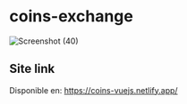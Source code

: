 # coins-exchange

![Screenshot (40)](https://user-images.githubusercontent.com/37419848/116170544-a1060e80-a6cc-11eb-8347-cfe45e23a709.png)

Site link
------------------------------------------------------------------------------------------------

Disponible en: https://coins-vuejs.netlify.app/
